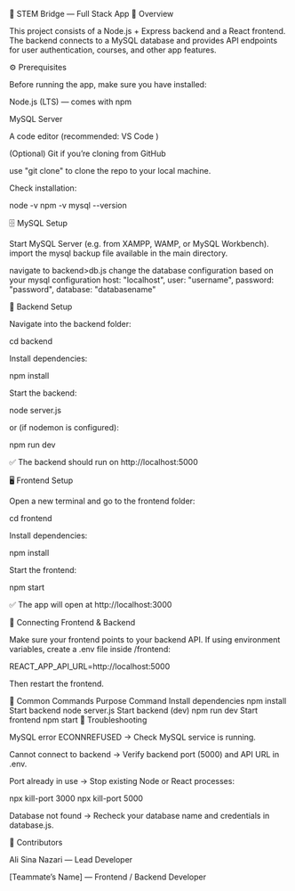 🧩 STEM Bridge — Full Stack App
📖 Overview

This project consists of a Node.js + Express backend and a React frontend.
The backend connects to a MySQL database and provides API endpoints for user authentication, courses, and other app features.

⚙️ Prerequisites

Before running the app, make sure you have installed:

Node.js (LTS)
 — comes with npm

MySQL Server

A code editor (recommended: VS Code
)

(Optional) Git
 if you’re cloning from GitHub

 use "git clone" to clone the repo to your local machine.


Check installation:

node -v
npm -v
mysql --version

🗄️ MySQL Setup

Start MySQL Server (e.g. from XAMPP, WAMP, or MySQL Workbench).
import the mysql backup file available in the main directory.

navigate to backend>db.js
change the database configuration based on your mysql configuration
  host: "localhost",
  user: "username",
  password: "password",
  database: "databasename"

🧠 Backend Setup

Navigate into the backend folder:

cd backend


Install dependencies:

npm install


Start the backend:

node server.js


or (if nodemon is configured):

npm run dev


✅ The backend should run on http://localhost:5000

🖥️ Frontend Setup

Open a new terminal and go to the frontend folder:

cd frontend


Install dependencies:

npm install


Start the frontend:

npm start


✅ The app will open at http://localhost:3000

🔗 Connecting Frontend & Backend

Make sure your frontend points to your backend API.
If using environment variables, create a .env file inside /frontend:

REACT_APP_API_URL=http://localhost:5000


Then restart the frontend.

🚀 Common Commands
Purpose	Command
Install dependencies	npm install
Start backend	node server.js
Start backend (dev)	npm run dev
Start frontend	npm start
🧰 Troubleshooting

MySQL error ECONNREFUSED → Check MySQL service is running.

Cannot connect to backend → Verify backend port (5000) and API URL in .env.

Port already in use → Stop existing Node or React processes:

npx kill-port 3000
npx kill-port 5000


Database not found → Recheck your database name and credentials in database.js.

👥 Contributors

Ali Sina Nazari — Lead Developer

[Teammate’s Name] — Frontend / Backend Developer